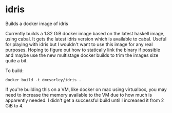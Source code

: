 # idris
Builds a docker image of idris

Currently builds a 1.82 GiB docker image based on the latest haskell image, using cabal. It gets the latest idris version which is available to cabal. Useful for playing with idris but I wouldn't want to use this image for any real purposes. Hoping to figure out how to statically link the binary if possible and maybe use the new multistage docker builds to trim the images size quite a bit.

To build:

    docker build -t dmcsorley/idris .

If you're building this on a VM, like docker on mac using virtualbox, you may need to increase the memory available to the VM due to how much is apparently needed. I didn't get a successful build until I increased it from 2 GiB to 4.

